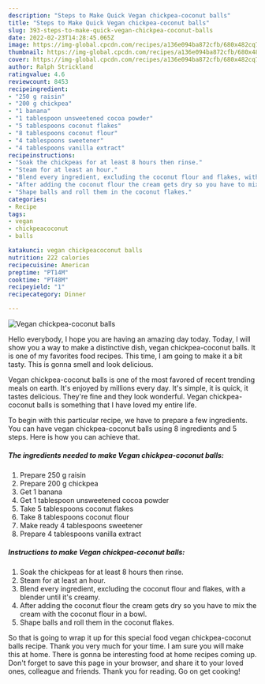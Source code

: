 ```yaml
---
description: "Steps to Make Quick Vegan chickpea-coconut balls"
title: "Steps to Make Quick Vegan chickpea-coconut balls"
slug: 393-steps-to-make-quick-vegan-chickpea-coconut-balls
date: 2022-02-23T14:28:45.065Z
image: https://img-global.cpcdn.com/recipes/a136e094ba872cfb/680x482cq70/vegan-chickpea-coconut-balls-recipe-main-photo.jpg
thumbnail: https://img-global.cpcdn.com/recipes/a136e094ba872cfb/680x482cq70/vegan-chickpea-coconut-balls-recipe-main-photo.jpg
cover: https://img-global.cpcdn.com/recipes/a136e094ba872cfb/680x482cq70/vegan-chickpea-coconut-balls-recipe-main-photo.jpg
author: Ralph Strickland
ratingvalue: 4.6
reviewcount: 8453
recipeingredient:
- "250 g raisin"
- "200 g chickpea"
- "1 banana"
- "1 tablespoon unsweetened cocoa powder"
- "5 tablespoons coconut flakes"
- "8 tablespoons coconut flour"
- "4 tablespoons sweetener"
- "4 tablespoons vanilla extract"
recipeinstructions:
- "Soak the chickpeas for at least 8 hours then rinse."
- "Steam for at least an hour."
- "Blend every ingredient, excluding the coconut flour and flakes, with a blender until it&#39;s creamy."
- "After adding the coconut flour the cream gets dry so you have to mix the cream with the coconut flour in a bowl."
- "Shape balls and roll them in the coconut flakes."
categories:
- Recipe
tags:
- vegan
- chickpeacoconut
- balls

katakunci: vegan chickpeacoconut balls 
nutrition: 222 calories
recipecuisine: American
preptime: "PT14M"
cooktime: "PT48M"
recipeyield: "1"
recipecategory: Dinner

---
```



![Vegan chickpea-coconut balls](https://img-global.cpcdn.com/recipes/a136e094ba872cfb/680x482cq70/vegan-chickpea-coconut-balls-recipe-main-photo.jpg)

Hello everybody, I hope you are having an amazing day today. Today, I will show you a way to make a distinctive dish, vegan chickpea-coconut balls. It is one of my favorites food recipes. This time, I am going to make it a bit tasty. This is gonna smell and look delicious.



Vegan chickpea-coconut balls is one of the most favored of recent trending meals on earth. It's enjoyed by millions every day. It's simple, it is quick, it tastes delicious. They're fine and they look wonderful. Vegan chickpea-coconut balls is something that I have loved my entire life.


To begin with this particular recipe, we have to prepare a few ingredients. You can have vegan chickpea-coconut balls using 8 ingredients and 5 steps. Here is how you can achieve that.

<!--inarticleads1-->

##### The ingredients needed to make Vegan chickpea-coconut balls:

1. Prepare 250 g raisin
1. Prepare 200 g chickpea
1. Get 1 banana
1. Get 1 tablespoon unsweetened cocoa powder
1. Take 5 tablespoons coconut flakes
1. Take 8 tablespoons coconut flour
1. Make ready 4 tablespoons sweetener
1. Prepare 4 tablespoons vanilla extract




<!--inarticleads2-->

##### Instructions to make Vegan chickpea-coconut balls:

1. Soak the chickpeas for at least 8 hours then rinse.
1. Steam for at least an hour.
1. Blend every ingredient, excluding the coconut flour and flakes, with a blender until it&#39;s creamy.
1. After adding the coconut flour the cream gets dry so you have to mix the cream with the coconut flour in a bowl.
1. Shape balls and roll them in the coconut flakes.




So that is going to wrap it up for this special food vegan chickpea-coconut balls recipe. Thank you very much for your time. I am sure you will make this at home. There is gonna be interesting food at home recipes coming up. Don't forget to save this page in your browser, and share it to your loved ones, colleague and friends. Thank you for reading. Go on get cooking!

